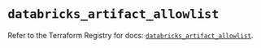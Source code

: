 # `databricks_artifact_allowlist`

Refer to the Terraform Registry for docs: [`databricks_artifact_allowlist`](https://registry.terraform.io/providers/databricks/databricks/1.69.0/docs/resources/artifact_allowlist).

